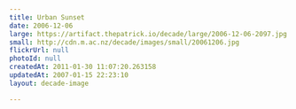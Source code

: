 ```yaml
---
title: Urban Sunset
date: 2006-12-06
large: https://artifact.thepatrick.io/decade/large/2006-12-06-2097.jpg
small: http://cdn.m.ac.nz/decade/images/small/20061206.jpg
flickrUrl: null
photoId: null
createdAt: 2011-01-30 11:07:20.263158
updatedAt: 2007-01-15 22:23:10
layout: decade-image

---
```


